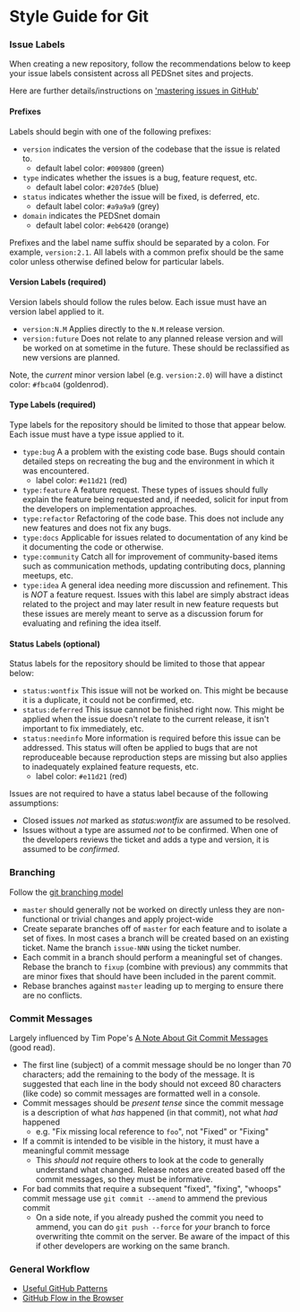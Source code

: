 # Style Guide for Git

### Issue Labels

When creating a new repository, follow the recommendations below to keep your issue labels consistent across all PEDSnet sites and projects.

Here are further details/instructions on ['mastering issues in GitHub'](https://guides.github.com/features/issues/)

#### Prefixes

Labels should begin with one of the following prefixes:

- `version` indicates the version of the codebase that the issue is related to.
    - default label color: `#009800` (green)
- `type` indicates whether the issues is a bug, feature request, etc.
    - default label color: `#207de5` (blue)
- `status` indicates whether the issue will be fixed, is deferred, etc.
    - default label color: `#a9a9a9` (grey)
- `domain` indicates the PEDSnet domain
    - default label color: `#eb6420` (orange)

Prefixes and the label name suffix should be separated by a colon. For example, `version:2.1`. All labels with a common prefix should be the same color unless otherwise defined below for particular labels.

#### Version Labels (required)

Version labels should follow the rules below. Each issue must have an version label applied to it.

- `version:N.M` Applies directly to the `N.M` release version.
- `version:future` Does not relate to any planned release version and will be worked on at sometime in the future. These should be reclassified as new versions are planned.

Note, the _current_ minor version label (e.g. `version:2.0`) will have a distinct color: `#fbca04` (goldenrod).

#### Type Labels (required)

Type labels for the repository should be limited to those that appear below. Each issue must have a type issue applied to it.

- `type:bug` A a problem with the existing code base. Bugs should contain detailed steps on recreating the bug and the environment in which it was encountered.
    - label color: `#e11d21` (red)
- `type:feature` A feature request. These types of issues should fully explain the feature being requested and, if needed, solicit for input from the developers on implementation approaches.
- `type:refactor` Refactoring of the code base. This does not include any new features and does not fix any bugs.
- `type:docs` Applicable for issues related to documentation of any kind be it documenting the code or otherwise.
- `type:community` Catch all for improvement of community-based items such as communication methods, updating contributing docs, planning meetups, etc.
- `type:idea` A general idea needing more discussion and refinement. This is _NOT_ a feature request. Issues with this label are simply abstract ideas related to the project and may later result in new feature requests but these issues are merely meant to serve as a discussion forum for evaluating and refining the idea itself.

#### Status Labels (optional)

Status labels for the repository should be limited to those that appear below:

- `status:wontfix` This issue will not be worked on. This might be because it is a duplicate, it could not be confirmed, etc.
- `status:deferred` This issue cannot be finished right now. This might be applied when the issue doesn't relate to the current release, it isn't important to fix immediately, etc.
- `status:needinfo` More information is required before this issue can be addressed. This status will often be applied to bugs that are not reproduceable because reproduction steps are missing but also applies to inadequately explained feature requests, etc.
    - label color: `#e11d21` (red)

Issues are not required to have a status label because of the following assumptions:

- Closed issues _not_ marked as _status:wontfix_ are assumed to be resolved.
- Issues without a type are assumed _not_ to be confirmed. When one of the developers reviews the ticket and adds a type and version, it is assumed to be _confirmed_.

### Branching

Follow the [git branching model](http://nvie.com/posts/a-successful-git-branching-model/)

- `master` should generally not be worked on directly unless they are non-functional or trivial changes and apply project-wide
- Create separate branches off of `master` for each feature and to isolate a set of fixes. In most cases a branch will be created based on an existing ticket. Name the branch `issue-NNN` using the ticket number.
- Each commit in a branch should perform a meaningful set of changes. Rebase the branch to `fixup` (combine with previous) any commmits that are minor fixes that should have been included in the parent commit.
- Rebase branches against `master` leading up to merging to ensure there are no conflicts.

### Commit Messages

Largely influenced by Tim Pope's [A Note About Git Commit Messages](http://tbaggery.com/2008/04/19/a-note-about-git-commit-messages.html) (good read).

- The first line (subject) of a commit message should be no longer than 70 characters; add the remaining to the body of the message. It is suggested that each line in the body should not exceed 80 characters (like code) so commit messages are formatted well in a console.
- Commit messages should be _present tense_ since the commit message is a description of what _has_ happened (in that commit), not what _had_ happened
    - e.g. "Fix missing local reference to `foo`", not "Fixed" or "Fixing"
- If a commit is intended to be visible in the history, it must have a meaningful commit message
    - This _should not_ require others to look at the code to generally understand what changed. Release notes are created based off the commit messages, so they must be informative.
- For bad commits that require a subsequent "fixed", "fixing", "whoops" commit message use `git commit --amend` to ammend the previous commit
    - On a side note, if you already pushed the commit you need to ammend, you can do `git push --force` for _your_ branch to force overwriting thte commit on the server. Be aware of the impact of this if other developers are working on the same branch.

### General Workflow

- [Useful GitHub Patterns](http://blog.quickpeople.co.uk/2013/07/10/useful-github-patterns/)
- [GitHub Flow in the Browser](https://github.com/blog/1557-github-flow-in-the-browser)
